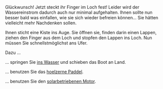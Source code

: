 Glückwunsch! Jetzt steckt ihr Finger im Loch fest! Leider wird der Wassereinstrom dadurch auch nur minimal aufgehalten.
Ihnen sollte nun besser bald was einfallen, wie sie sich wieder befreien können... Sie hätten vielleicht mehr Nachdenken sollen.

Ihnen sticht eine Kiste ins Auge. Sie öffnen sie,
finden darin einen Lappen, ziehen den Finger
aus dem Loch und stopfen den Lappen ins Loch.
Nun müssen Sie schnellstmöglichst ans Ufer.

Dazu …

… springen Sie [ins Wasser](ins-Wasser/ins-Wasser.md) und schieben das Boot an Land.

… benutzen Sie das [hoelzerne Paddel](hoelzernes-Paddel/hoelzernes-Paddel.md).

… benutzen Sie den [solarbetriebenen Motor](solarbetriebener-Motor/solarbetriebener-Motor.md).

